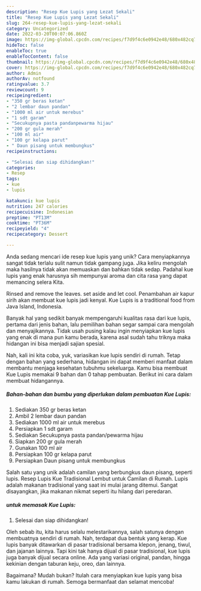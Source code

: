 ```yaml
---
description: "Resep Kue Lupis yang Lezat Sekali"
title: "Resep Kue Lupis yang Lezat Sekali"
slug: 264-resep-kue-lupis-yang-lezat-sekali
category: Uncategorized
date: 2022-03-20T00:07:06.860Z
image: https://img-global.cpcdn.com/recipes/f7d9f4c6e0942e48/680x482cq70/kue-lupis-foto-resep-utama.jpg
hideToc: false
enableToc: true
enableTocContent: false
thumbnail: https://img-global.cpcdn.com/recipes/f7d9f4c6e0942e48/680x482cq70/kue-lupis-foto-resep-utama.jpg
cover: https://img-global.cpcdn.com/recipes/f7d9f4c6e0942e48/680x482cq70/kue-lupis-foto-resep-utama.jpg
author: Admin
authorAv: notfound
ratingvalue: 3.7
reviewcount: 9
recipeingredient:
- "350 gr beras ketan"
- "2 lembar daun pandan"
- "1000 ml air untuk merebus"
- "1 sdt garam"
- "Secukupnya pasta pandanpewarma hijau"
- "200 gr gula merah"
- "100 ml air"
- "100 gr kelapa parut"
- " Daun pisang untuk membungkus"
recipeinstructions:

- "Selesai dan siap dihidangkan!"
categories:
- Resep
tags:
- kue
- lupis

katakunci: kue lupis 
nutrition: 247 calories
recipecuisine: Indonesian
preptime: "PT13M"
cooktime: "PT36M"
recipeyield: "4"
recipecategory: Dessert

---
```





Anda sedang mencari ide resep kue lupis yang unik? Cara menyiapkannya sangat tidak terlalu sulit namun tidak gampang juga. Jika keliru mengolah maka hasilnya tidak akan memuaskan dan bahkan tidak sedap. Padahal kue lupis yang enak harusnya sih mempunyai aroma dan cita rasa yang dapat memancing selera Kita.





Rinsed and remove the leaves. set aside and let cool. Penambahan air kapur sirih akan membuat kue lupis jadi kenyal. Kue Lupis is a traditional food from Java Island, Indonesia.

Banyak hal yang sedikit banyak mempengaruhi kualitas rasa dari kue lupis, pertama dari jenis bahan, lalu pemilihan bahan segar sampai cara mengolah dan menyajikannya. Tidak usah pusing kalau ingin menyiapkan kue lupis yang enak di mana pun kamu berada, karena asal sudah tahu triknya maka hidangan ini bisa menjadi sajian spesial.






Nah, kali ini kita coba, yuk, variasikan kue lupis sendiri di rumah. Tetap dengan bahan yang sederhana, hidangan ini dapat memberi manfaat dalam membantu menjaga kesehatan tubuhmu sekeluarga. Kamu bisa membuat Kue Lupis memakai 9 bahan dan 0 tahap pembuatan. Berikut ini cara dalam membuat hidangannya.

<!--inarticleads1-->

##### Bahan-bahan dan bumbu yang diperlukan dalam pembuatan Kue Lupis:

1. Sediakan 350 gr beras ketan
1. Ambil 2 lembar daun pandan
1. Sediakan 1000 ml air untuk merebus
1. Persiapkan 1 sdt garam
1. Sediakan Secukupnya pasta pandan/pewarma hijau
1. Siapkan 200 gr gula merah
1. Gunakan 100 ml air
1. Persiapkan 100 gr kelapa parut
1. Persiapkan  Daun pisang untuk membungkus


Salah satu yang unik adalah camilan yang berbungkus daun pisang, seperti lupis. Resep Lupis Kue Tradisional Lembut untuk Camilan di Rumah. Lupis adalah makanan tradisional yang saat ini mulai jarang ditemui. Sangat disayangkan, jika makanan nikmat seperti itu hilang dari peredaran. 

<!--inarticleads2-->

#####  untuk memasak Kue Lupis:


1. Selesai dan siap dihidangkan!

Oleh sebab itu, kita harus selalu melestarikannya, salah satunya dengan membuatnya sendiri di rumah. Nah, terdapat dua bentuk yang kerap. Kue lupis banyak ditawarkan di pasar tradisional bersama klepon, jenang, tiwul, dan jajanan lainnya. Tapi kini tak hanya dijual di pasar tradisional, kue lupis juga banyak dijual secara online. Ada yang variasi original, pandan, hingga kekinian dengan taburan keju, oreo, dan lainnya. 

Bagaimana? Mudah bukan? Itulah cara menyiapkan kue lupis yang bisa kamu lakukan di rumah. Semoga bermanfaat dan selamat mencoba!
